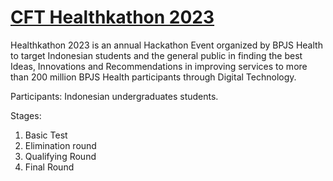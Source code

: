 # [CFT Healthkathon 2023](https://healthkathon.bpjs-kesehatan.go.id/)

Healthkathon 2023 is an annual Hackathon Event organized by BPJS Health to target Indonesian students and the general public in finding the best Ideas, Innovations and Recommendations in improving services to more than 200 million BPJS Health participants through Digital Technology.

Participants: Indonesian undergraduates students.

Stages:

1. Basic Test
2. Elimination round
3. Qualifying Round
4. Final Round
